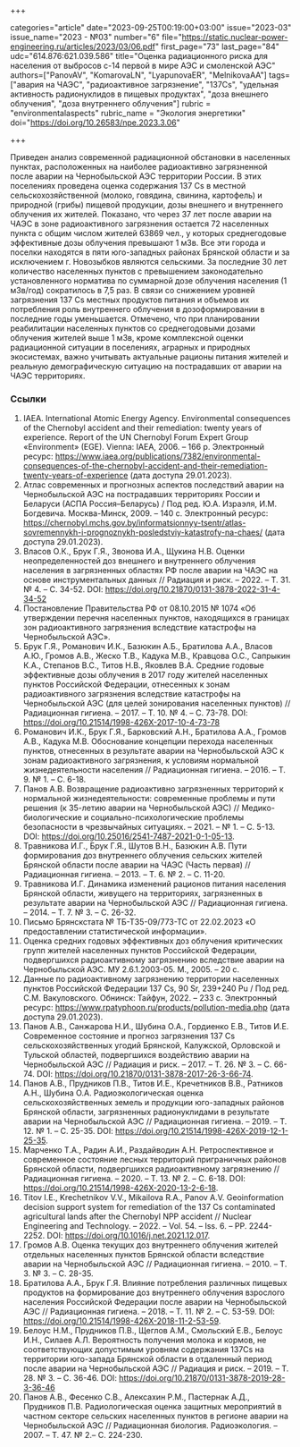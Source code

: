 +++

categories="article"
date="2023-09-25T00:19:00+03:00"
issue="2023-03"
issue_name="2023 - №03"
number="6"
file="https://static.nuclear-power-engineering.ru/articles/2023/03/06.pdf"
first_page="73"
last_page="84"
udc="614.876:621.039.586"
title="Оценка радиационного риска для населения от выбросов с-14 первой в мире АЭС и смоленской АЭС"
authors=["PanovAV", "KomarovaLN", "LyapunovaER", "MelnikovaAA"]
tags=["авария на ЧАЭС", "радиоактивное загрязнение", "137Cs", "удельная активность радионуклидов в пищевых продуктах", "доза внешнего облучения", "доза внутреннего облучения"]
rubric = "environmentalaspects"
rubric_name = "Экология энергетики"
doi="https://doi.org/10.26583/npe.2023.3.06"

+++

Приведен анализ современной радиационной обстановки в населенных пунктах, расположенных на наиболее радиоактивно загрязненной после аварии на Чернобыльской АЭС территории России. В этих поселениях проведена оценка содержания 137 Cs в местной сельскохозяйственной (молоко, говядина, свинина, картофель) и природной (грибы) пищевой продукции, дозы внешнего и внутреннего облучения их жителей. Показано, что через 37 лет после аварии на ЧАЭС в зоне радиоактивного загрязнения остается 72 населенных пункта с общим числом жителей 63869 чел., у которых среднегодовые эффективные дозы облучения превышают 1 мЗв. Все эти города и поселки находятся в пяти юго-западных районах Брянской области и за исключением г. Новозыбков являются сельскими. За последние 30 лет количество населенных пунктов с превышением законодательно установленного норматива по суммарной дозе облучения населения (1 мЗв/год) сократилось в 7,5 раз. В связи со снижением уровней загрязнения 137 Cs местных продуктов питания и объемов их потребления роль внутреннего облучения в дозоформировании в последние годы уменьшается. Отмечено, что при планировании реабилитации населенных пунктов со среднегодовыми дозами облучения жителей выше 1 мЗв, кроме комплексной оценки радиационной ситуации в поселениях, аграрных и природных экосистемах, важно учитывать актуальные рационы питания жителей и реальную демографическую ситуацию на пострадавших от аварии на ЧАЭС территориях.

### Ссылки

1. IAEA. International Atomic Energy Agency. Environmental consequences of the Chernobyl accident and their remediation: twenty years of experience. Report of the UN Chernobyl Forum Expert Group «Environment» (EGE). Vienna: IAEA, 2006. – 166 p. Электронный ресурс: https://www.iaea.org/publications/7382/environmental-consequences-of-the-chernobyl-accident-and-their-remediation-twenty-years-of-experience (дата доступа 29.01.2023).
2. Атлас современных и прогнозных аспектов последствий аварии на Чернобыльской АЭС на пострадавших территориях России и Беларуси (АСПА Россия–Беларусь) / Под ред. Ю.А. Израэля, И.М. Богдевича. Москва-Минск, 2009. – 140 с. Электронный ресурс: https://chernobyl.mchs.gov.by/informatsionnyy-tsentr/atlas-sovremennykh-i-prognoznykh-posledstviy-katastrofy-na-chaes/ (дата доступа 29.01.2023).
3. Власов О.К., Брук Г.Я., Звонова И.А., Щукина Н.В. Оценки неопределенностей доз внешнего и внутреннего облучения населения в загрязненных областях РФ после аварии на ЧАЭС на основе инструментальных данных // Радиация и риск. – 2022. – Т. 31. № 4. – С. 34-52. DOI: https://doi.org/10.21870/0131-3878-2022-31-4-34-52
4. Постановление Правительства РФ от 08.10.2015 № 1074 «Об утверждении перечня населенных пунктов, находящихся в границах зон радиоактивного загрязнения вследствие катастрофы на Чернобыльской АЭС».
5. Брук Г.Я., Романович И.К., Базюкин А.Б., Братилова А.А., Власов А.Ю., Громов А.В., Жеско Т.В., Кадука М.В., Кравцова О.С., Сапрыкин К.А., Степанов В.С., Титов Н.В., Яковлев В.А. Средние годовые эффективные дозы облучения в 2017 году жителей населенных пунктов Российской Федерации, отнесенных к зонам радиоактивного загрязнения вследствие катастрофы на Чернобыльской АЭС (для целей зонирования населенных пунктов) // Радиационная гигиена. – 2017. – Т. 10. № 4. – С. 73-78. DOI: https://doi.org/10.21514/1998-426X-2017-10-4-73-78
6. Романович И.К., Брук Г.Я., Барковский А.Н., Братилова А.А., Громов А.В., Кадука М.В. Обоснование концепции перехода населенных пунктов, отнесенных в результате аварии на Чернобыльской АЭС к зонам радиоактивного загрязнения, к условиям нормальной жизнедеятельности населения // Радиационная гигиена. – 2016. – Т. 9. № 1. – С. 6-18.
7. Панов А.В. Возвращение радиоактивно загрязненных территорий к нормальной жизнедеятельности: современные проблемы и пути решения (к 35-летию аварии на Чернобыльской АЭС) // Медико-биологические и социально-психологические проблемы безопасности в чрезвычайных ситуациях. – 2021. – № 1. – С. 5-13. DOI: https://doi.org/10.25016/2541-7487-2021-0-1-05-13.
8. Травникова И.Г., Брук Г.Я., Шутов В.Н., Базюкин А.В. Пути формирования доз внутреннего облучения сельских жителей Брянской области после аварии на ЧАЭС (Часть первая) // Радиационная гигиена. – 2013. – Т. 6. № 2. – С. 11-20.
9. Травникова И.Г. Динамика изменений рационов питания населения Брянской области, живущего на территориях, загрязненных в результате аварии на Чернобыльской АЭС // Радиационная гигиена. – 2014. – Т. 7. № 3. – С. 26-32.
10. Письмо Брянскстата № ТБ-Т35-09/773-ТС от 22.02.2023 «О предоставлении статистической информации».
11. Оценка средних годовых эффективных доз облучения критических групп жителей населенных пунктов Российской Федерации, подвергшихся радиоактивному загрязнению вследствие аварии на Чернобыльской АЭС. МУ 2.6.1.2003-05. М., 2005. – 20 с.
12. Данные по радиоактивному загрязнению территории населенных пунктов Российской Федерации 137 Cs, 90 Sr, 239+240 Pu / Под ред. С.М. Вакуловского. Обнинск: Тайфун, 2022. – 233 с. Электронный ресурс: https://www.rpatyphoon.ru/products/pollution-media.php (дата доступа 29.01.2023).
13. Панов А.В., Санжарова Н.И., Шубина О.А., Гордиенко Е.В., Титов И.Е. Современное состояние и прогноз загрязнения 137 Cs сельскохозяйственных угодий Брянской, Калужской, Орловской и Тульской областей, подвергшихся воздействию аварии на Чернобыльской АЭС // Радиация и риск. – 2017. – Т. 26. № 3. – С. 66-74. DOI: https://doi.org/10.21870/0131-3878-2017-26-3-66-74.
14. Панов А.В., Прудников П.В., Титов И.Е., Кречетников В.В., Ратников А.Н., Шубина О.А. Радиоэкологическая оценка сельскохозяйственных земель и продукции юго-западных районов Брянской области, загрязненных радионуклидами в результате аварии на Чернобыльской АЭС // Радиационная гигиена. – 2019. – Т. 12. № 1. – С. 25-35. DOI: https://doi.org/10.21514/1998-426X-2019-12-1-25-35.
15. Марченко Т.А., Радин А.И., Раздайводин А.Н. Ретроспективное и современное состояние лесных территорий приграничных районов Брянской области, подвергшихся радиоактивному загрязнению // Радиационная гигиена. – 2020. – Т. 13. № 2. – С. 6-18. DOI: https://doi.org/10.21514/1998-426X-2020-13-2-6-18.
16. Titov I.E., Krechetnikov V.V., Mikailova R.A., Panov A.V. Geoinformation decision support system for remediation of the 137 Cs contaminated agricultural lands after the Chernobyl NPP accident // Nuclear Engineering and Technology. – 2022. – Vol. 54. – Iss. 6. – PP. 2244-2252. DOI: https://doi.org/10.1016/j.net.2021.12.017.
17. Громов А.В. Оценка текущих доз внутреннего облучения жителей отдельных населенных пунктов Брянской области вследствие аварии на Чернобыльской АЭС // Радиационная гигиена. – 2010. – Т. 3. № 3. – С. 28-35.
18. Братилова А.А., Брук Г.Я. Влияние потребления различных пищевых продуктов на формирование доз внутреннего облучения взрослого населения Российской Федерации после аварии на Чернобыльской АЭС // Радиационная гигиена. – 2018. – Т. 11. № 2. – С. 53-59. DOI: https://doi.org/10.21514/1998-426X-2018-11-2-53-59.
19. Белоус Н.М., Прудников П.В., Щеглов А.М., Смольский Е.В., Белоус И.Н., Силаев А.Л. Вероятность получения молока и кормов, не соответствующих допустимым уровням содержания 137Cs на территории юго-запада Брянской области в отдаленный период после аварии на Чернобыльской АЭС // Радиация и риск. – 2019. – Т. 28. № 3. – С. 36-46. DOI: https://doi.org/10.21870/0131-3878-2019-28-3-36-46
20. Панов А.В., Фесенко С.В., Алексахин Р.М., Пастернак А.Д., Прудников П.В. Радиологическая оценка защитных мероприятий в частном секторе сельских населенных пунктов в регионе аварии на Чернобыльской АЭС // Радиационная биология. Радиоэкология. – 2007. – Т. 47. № 2.– С. 224-230.